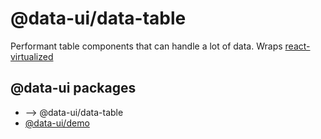 # @data-ui/data-table

Performant table components that can handle a lot of data.
Wraps [react-virtualized](https://github.com/bvaughn/react-virtualized)

## @data-ui packages
- --> @data-ui/data-table
- [@data-ui/demo](https://github.com/williaster/data-ui/tree/master/packages/demo)
